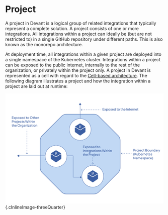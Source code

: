 ﻿# Project

A project in Devant is a logical group of related integrations that typically represent a complete solution. A project consists of one or more integrations. All integrations within a project can ideally be (but are not restricted to) in a single GitHub repository under different paths. This is also known as the monorepo architecture.

At deployment time, all integrations within a given project are deployed into a single namespace of the Kubernetes cluster. Integrations within a project can be exposed to the public internet, internally to the rest of the organization, or privately within the project only. A project in Devant is represented as a cell with regard to the [Cell-based architecture](https://github.com/wso2/reference-architecture/blob/master/reference-architecture-cell-based.md). The following diagram illustrates a project and how the integration within a project are laid out at runtime:

![Project](../assets/img/devant-concepts/project.png){.cInlineImage-threeQuarter}
